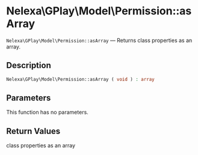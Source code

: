 # Nelexa\GPlay\Model\Permission::asArray
`Nelexa\GPlay\Model\Permission::asArray` — Returns class properties as an array.

## Description
```php
Nelexa\GPlay\Model\Permission::asArray ( void ) : array
```

## Parameters
This function has no parameters.

## Return Values
class properties as an array

